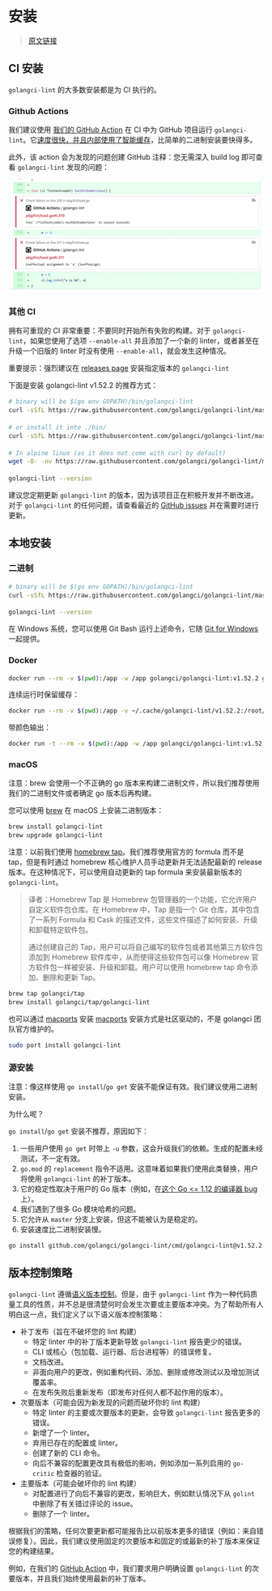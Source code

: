 # 安装

> [原文链接](https://golangci-lint.run/usage/install/)

## CI 安装

`golangci-lint` 的大多数安装都是为 CI 执行的。

### Github Actions

我们建议使用 [我们的 GitHub Action](https://github.com/golangci/golangci-lint-action) 在 CI 中为 GitHub 项目运行 `golangci-lint`。它[速度很快，并且内部使用了智能缓存](https://github.com/golangci/golangci-lint-action#performance)，比简单的二进制安装要快得多。

此外，该 action 会为发现的问题创建 GitHub 注释：您无需深入 build log 即可查看 `golangci-lint` 发现的问题：

![image](Images/Install-1.webp)

### 其他 CI

拥有可重现的 CI 非常重要：不要同时开始所有失败的构建。对于 `golangci-lint`，如果您使用了选项 `--enable-all` 并且添加了一个新的 linter，或者甚至在升级一个旧版的 linter 时没有使用 `--enable-all`，就会发生这种情况。

重要提示：强烈建议在 [releases page](https://github.com/golangci/golangci-lint/releases) 安装指定版本的 `golangci-lint`

下面是安装 golangci-lint v1.52.2 的推荐方式：

```sh
# binary will be $(go env GOPATH)/bin/golangci-lint
curl -sSfL https://raw.githubusercontent.com/golangci/golangci-lint/master/install.sh | sh -s -- -b $(go env GOPATH)/bin v1.52.2

# or install it into ./bin/
curl -sSfL https://raw.githubusercontent.com/golangci/golangci-lint/master/install.sh | sh -s v1.52.2

# In alpine linux (as it does not come with curl by default)
wget -O- -nv https://raw.githubusercontent.com/golangci/golangci-lint/master/install.sh | sh -s v1.52.2

golangci-lint --version
```

建议您定期更新 `golangci-lint` 的版本，因为该项目正在积极开发并不断改进。对于 `golangci-lint` 的任何问题，请查看最近的 [GitHub issues](https://github.com/golangci/golangci-lint/issues) 并在需要时进行更新。

## 本地安装

### 二进制

```sh
# binary will be $(go env GOPATH)/bin/golangci-lint
curl -sSfL https://raw.githubusercontent.com/golangci/golangci-lint/master/install.sh | sh -s -- -b $(go env GOPATH)/bin v1.52.2

golangci-lint --version
```

在 Windows 系统，您可以使用 Git Bash 运行上述命令，它随 [Git for Windows](https://git-scm.com/download/win) 一起提供。

### Docker

```sh
docker run --rm -v $(pwd):/app -w /app golangci/golangci-lint:v1.52.2 golangci-lint run -v
```

连续运行时保留缓存：

```sh
docker run --rm -v $(pwd):/app -v ~/.cache/golangci-lint/v1.52.2:/root/.cache -w /app golangci/golangci-lint:v1.52.2 golangci-lint run -v
```

带颜色输出：

```sh
docker run -t --rm -v $(pwd):/app -w /app golangci/golangci-lint:v1.52.2 golangci-lint run -v
```

### macOS

注意：brew 会使用一个不正确的 go 版本来构建二进制文件，所以我们推荐使用我们的二进制文件或者确定 go 版本后再构建。

您可以使用 [brew](https://brew.sh/) 在 macOS 上安装二进制版本：

```sh
brew install golangci-lint
brew upgrade golangci-lint
```

注意：以前我们使用 [homebrew tap](https://github.com/golangci/homebrew-tap)。我们推荐使用官方的 formula 而不是 tap，但是有时通过 homebrew 核心维护人员手动更新并无法适配最新的 release 版本。在这种情况下，可以使用自动更新的 tap formula 来安装最新版本的 `golangci-lint`。

> 译者：Homebrew Tap 是 Homebrew 包管理器的一个功能，它允许用户自定义软件包仓库。在 Homebrew 中，Tap 是指一个 Git 仓库，其中包含了一系列 Formula 和 Cask 的描述文件，这些文件描述了如何安装、升级和卸载特定软件包。
> 
> 通过创建自己的 Tap，用户可以将自己编写的软件包或者其他第三方软件包添加到 Homebrew 软件库中，从而使得这些软件包可以像 Homebrew 官方软件包一样被安装、升级和卸载。用户可以使用 homebrew tap 命令添加、删除和更新 Tap。

```sh
brew tap golangci/tap
brew install golangci/tap/golangci-lint
```

也可以通过 [macports](https://www.macports.org/) 安装 [macports](https://www.macports.org/) 安装方式是社区驱动的，不是 golangci 团队官方维护的。

```sh
sudo port install golangci-lint
```

### 源安装

注意：像这样使用 `go install`/`go get` 安装不能保证有效。我们建议使用二进制安装。

为什么呢？

`go install`/`go get` 安装不推荐，原因如下：

1. 一些用户使用 `go get` 时带上 `-u` 参数，这会升级我们的依赖。生成的配置未经测试，不一定有效。
2. `go.mod` 的 `replacement` 指令不适用。这意味着如果我们使用此类替换，用户将使用 `golangci-lint` 的补丁版本。
3. 它的稳定性取决于用户的 Go 版本（例如，在[这个 Go <= 1.12 的编译器 bug](https://github.com/golang/go/issues/29612) 上）。
4. 我们遇到了很多 Go 模块哈希的问题。
5. 它允许从 `master` 分支上安装，但这不能被认为是稳定的。
6. 安装速度比二进制安装慢。

```sh
go install github.com/golangci/golangci-lint/cmd/golangci-lint@v1.52.2
```

## 版本控制策略

`golangci-lint` 遵循[语义版本控制](https://semver.org/)。但是，由于 `golangci-lint` 作为一种代码质量工具的性质，并不总是很清楚何时会发生次要或主要版本冲突。为了帮助所有人明白这一点，我们定义了以下语义版本控制策略：

+ 补丁发布（旨在不破坏您的 lint 构建）
  + 特定 linter 中的补丁版本更新导致 `golangci-lint` 报告更少的错误。
  + CLI 或核心（包加载、运行器、后台进程等）的错误修复。
  + 文档改进。
  + 非面向用户的更改，例如重构代码、添加、删除或修改测试以及增加测试覆盖率。
  + 在发布失败后重新发布（即发布对任何人都不起作用的版本）。
+ 次要版本（可能会因为新发现的问题而破坏你的 lint 构建）
  + 特定 linter 的主要或次要版本的更新，会导致 `golangci-lint` 报告更多的错误。
  + 新增了一个 linter。
  + 弃用已存在的配置或 linter。
  + 创建了新的 CLI 命令。
  + 向后不兼容的配置更改具有极低的影响，例如添加一系列启用的 `go-critic` 检查器的验证。
+ 主要版本（可能会破坏你的 lint 构建）
  + 对配置进行了向后不兼容的更改，影响巨大，例如默认情况下从 `golint` 中删除了有关错过评论的 issue。
  + 删除了一个 linter。

根据我们的策略，任何次要更新都可能报告比以前版本更多的错误（例如：来自错误修复）。因此，我们建议使用固定的次要版本和固定的或最新的补丁版本来保证您的构建结果。

例如，在我们的 [GitHub Action](https://github.com/golangci/golangci-lint-action) 中，我们要求用户明确设置 `golangci-lint` 的次要版本，并且我们始终使用最新的补丁版本。